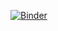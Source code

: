 [![Binder](https://mybinder.org/badge_logo.svg)](https://mybinder.org/v2/gh/klugbug11/SlothSpeciesSleuth.git/HEAD)

